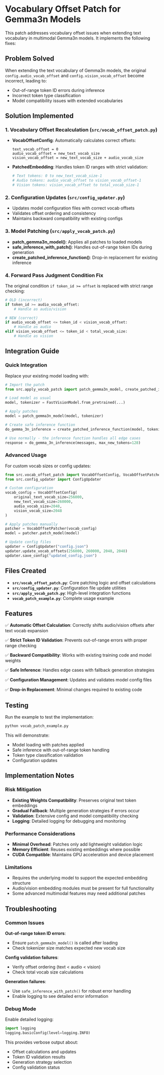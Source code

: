 # Vocabulary Offset Patch for Gemma3n Models

This patch addresses vocabulary offset issues when extending text vocabulary in multimodal Gemma3n models. It implements the following fixes:

## Problem Solved

When extending the text vocabulary of Gemma3n models, the original `config.audio_vocab_offset` and `config.vision_vocab_offset` become incorrect, leading to:
- Out-of-range token ID errors during inference
- Incorrect token type classification  
- Model compatibility issues with extended vocabularies

## Solution Implemented

### 1. Vocabulary Offset Recalculation (`src/vocab_offset_patch.py`)

- **VocabOffsetConfig**: Automatically calculates correct offsets:
  ```
  text_vocab_offset = 0
  audio_vocab_offset = new_text_vocab_size  
  vision_vocab_offset = new_text_vocab_size + audio_vocab_size
  ```

- **PatchedEmbedding**: Handles token ID ranges with strict validation:
  ```python
  # Text tokens: 0 to new_text_vocab_size-1
  # Audio tokens: audio_vocab_offset to vision_vocab_offset-1  
  # Vision tokens: vision_vocab_offset to total_vocab_size-1
  ```

### 2. Configuration Updates (`src/config_updater.py`)

- Updates model configuration files with correct vocab offsets
- Validates offset ordering and consistency
- Maintains backward compatibility with existing configs

### 3. Model Patching (`src/apply_vocab_patch.py`)

- **patch_gemma3n_model()**: Applies all patches to loaded models
- **safe_inference_with_patch()**: Handles out-of-range token IDs during generation
- **create_patched_inference_function()**: Drop-in replacement for existing inference

### 4. Forward Pass Judgment Condition Fix

The original condition `if token_id >= offset` is replaced with strict range checking:
```python
# OLD (incorrect)
if token_id >= audio_vocab_offset:
    # Handle as audio/vision

# NEW (correct) 
if audio_vocab_offset <= token_id < vision_vocab_offset:
    # Handle as audio
elif vision_vocab_offset <= token_id < total_vocab_size:
    # Handle as vision
```

## Integration Guide

### Quick Integration

Replace your existing model loading with:

```python
# Import the patch
from src.apply_vocab_patch import patch_gemma3n_model, create_patched_inference_function

# Load model as usual
model, tokenizer = FastVisionModel.from_pretrained(...)

# Apply patches  
model = patch_gemma3n_model(model, tokenizer)

# Create safe inference function
do_gemma_3n_inference = create_patched_inference_function(model, tokenizer)

# Use normally - the inference function handles all edge cases
response = do_gemma_3n_inference(messages, max_new_tokens=128)
```

### Advanced Usage

For custom vocab sizes or config updates:

```python
from src.vocab_offset_patch import VocabOffsetConfig, VocabOffsetPatcher
from src.config_updater import ConfigUpdater

# Custom configuration
vocab_config = VocabOffsetConfig(
    original_text_vocab_size=256000,
    new_text_vocab_size=260000,
    audio_vocab_size=2048,
    vision_vocab_size=2048
)

# Apply patches manually
patcher = VocabOffsetPatcher(vocab_config)
model = patcher.patch_model(model)

# Update config files
updater = ConfigUpdater("config.json")
updater.update_vocab_offsets(256000, 260000, 2048, 2048)
updater.save_config("updated_config.json")
```

## Files Created

- **`src/vocab_offset_patch.py`**: Core patching logic and offset calculations
- **`src/config_updater.py`**: Configuration file update utilities  
- **`src/apply_vocab_patch.py`**: High-level integration functions
- **`vocab_patch_example.py`**: Complete usage example

## Features

✅ **Automatic Offset Calculation**: Correctly shifts audio/vision offsets after text vocab expansion

✅ **Strict Token ID Validation**: Prevents out-of-range errors with proper range checking

✅ **Backward Compatibility**: Works with existing training code and model weights

✅ **Safe Inference**: Handles edge cases with fallback generation strategies

✅ **Configuration Management**: Updates and validates model config files

✅ **Drop-in Replacement**: Minimal changes required to existing code

## Testing

Run the example to test the implementation:

```bash
python vocab_patch_example.py
```

This will demonstrate:
- Model loading with patches applied
- Safe inference with out-of-range token handling
- Token type classification validation
- Configuration updates

## Implementation Notes

### Risk Mitigation

- **Existing Weights Compatibility**: Preserves original text token embeddings
- **Gradual Fallback**: Multiple generation strategies if errors occur
- **Validation**: Extensive config and model compatibility checking
- **Logging**: Detailed logging for debugging and monitoring

### Performance Considerations

- **Minimal Overhead**: Patches only add lightweight validation logic
- **Memory Efficient**: Reuses existing embeddings where possible
- **CUDA Compatible**: Maintains GPU acceleration and device placement

### Limitations

- Requires the underlying model to support the expected embedding structure
- Audio/vision embedding modules must be present for full functionality
- Some advanced multimodal features may need additional patches

## Troubleshooting

### Common Issues

**Out-of-range token ID errors**: 
- Ensure `patch_gemma3n_model()` is called after loading
- Check tokenizer size matches expected new vocab size

**Config validation failures**:
- Verify offset ordering (text < audio < vision)
- Check total vocab size calculations

**Generation failures**:
- Use `safe_inference_with_patch()` for robust error handling
- Enable logging to see detailed error information

### Debug Mode

Enable detailed logging:
```python
import logging
logging.basicConfig(level=logging.INFO)
```

This provides verbose output about:
- Offset calculations and updates
- Token ID validation results  
- Generation strategy selection
- Config validation status